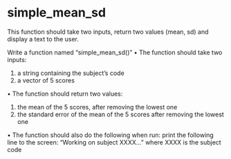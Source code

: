 # simple_mean_sd
This function should take two inputs, return two values (mean, sd) and display a text to the user.


Write a function named “simple_mean_sd()”
• The function should take two inputs:
1) a string containing the subject’s code
2) a vector of 5 scores


• The function should return two values:
1) the mean of the 5 scores, after removing the lowest one
2) the standard error of the mean of the 5 scores after removing the
lowest one


• The function should also do the following when run: print the following line to the screen:
“Working on subject XXXX...” where XXXX is the subject code
